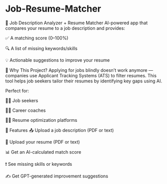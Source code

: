 # Job-Resume-Matcher
📄 Job Description Analyzer + Resume Matcher
AI-powered app that compares your resume to a job description and provides:

✅ A matching score (0–100%)

🔍 A list of missing keywords/skills

💡 Actionable suggestions to improve your resume

🚀 Why This Project?
Applying for jobs blindly doesn’t work anymore — companies use Applicant Tracking Systems (ATS) to filter resumes. This tool helps job seekers tailor their resumes by identifying key gaps using AI.

Perfect for:

🧑‍💼 Job seekers

🧑‍🏫 Career coaches

🧑‍💻 Resume optimization platforms

🧠 Features
📤 Upload a job description (PDF or text)

📄 Upload your resume (PDF or text)

📊 Get an AI-calculated match score

❗ See missing skills or keywords

✍️ Get GPT-generated improvement suggestions


